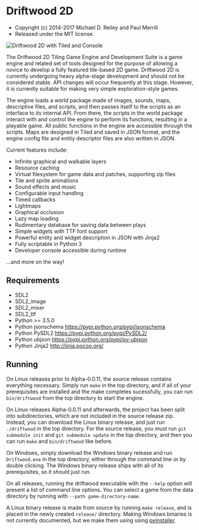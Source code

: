 # Driftwood 2D

* Copyright (c) 2014-2017 Michael D. Reiley and Paul Merrill
* Released under the MIT license.

![Driftwood 2D with Tiled and Console](https://i.imgur.com/XdbQO1P.png)

The Driftwood 2D Tiling Game Engine and Development Suite is a game engine and related set of tools designed for the purpose of allowing a novice to develop a fully featured tile-based 2D game. Driftwood 2D is currently undergoing heavy alpha-stage development and should not be considered stable. API changes will occur frequently at this stage. However, it is currently suitable for making very simple exploration-style games.

The engine loads a world package made of images, sounds, maps, descriptive files, and scripts, and then passes itself to the scripts as an interface to its internal API. From there, the scripts in the world package interact with and control the engine to perform its functions, resulting in a playable game. All public functions in the engine are accessible through the scripts. Maps are designed in Tiled and saved in JSON format, and the engine config file and entity descriptor files are also written in JSON.

Current features include:
* Infinite graphical and walkable layers
* Resource caching
* Virtual filesystem for game data and patches, supporting zip files
* Tile and sprite animations
* Sound effects and music
* Configurable input handling
* Timed callbacks
* Lightmaps
* Graphical occlusion
* Lazy map loading
* Rudimentary database for saving data between plays
* Simple widgets with TTF font support
* Powerful entity and widget description in JSON with Jinja2
* Fully scriptable in Python 3
* Developer console accessible during runtime

...and more on the way!


## Requirements

* SDL2
* SDL2_image
* SDL2_mixer
* SDL2_ttf
* Python >= 3.5.0
* Python jsonschema <https://pypi.python.org/pypi/jsonschema>
* Python PySDL2 <https://pypi.python.org/pypi/PySDL2/>
* Python ubjson <https://pypi.python.org/pypi/py-ubjson>
* Python Jinja2 <http://jinja.pocoo.org/>


## Running

On Linux releases prior to Alpha-0.0.11, the source release contains everything necessary. Simply run ```make``` in the top directory, and if all of your prerequisites are installed and the make completes sucessfully, you can run ```bin/driftwood``` from the top directory to start the engine.

On Linux releases Alpha-0.0.11 and afterwards, the project has been split into subdirectories, which are not included in the source release zip. Instead, you can download the Linux binary release, and just run ```./driftwood``` in the top directory. For the source release, you must run ```git submodule init``` and ```git submodule update``` in the top directory, and then you can run ```make``` and ```bin/driftwood``` like before.

On Windows, simply download the Windows binary release and run ```Driftwood.exe``` in the top directory, either through the command line or by double clicking. The Windows binary release ships with all of its prerequisites, so it should just run.

On all releases, running the driftwood executable with the ```--help``` option will present a list of command line options. You can select a game from the data directory by running with ```--path game-directory-name```.

A Linux binary release is made from source by running ```make release```, and is placed in the newly created ```release/``` directory. Making Windows binaries is not currently documented, but we make them using using [pyinstaller](http://www.pyinstaller.org/).

